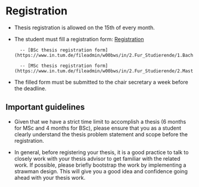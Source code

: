 # Registration

- Thesis registration is allowed on the 15th of every month.

- The student must fill a registration form: [Registration](https://www.in.tum.de/en/current-students/administrative-matters/thesis-guidelines-and-topics/) 

        -- [BSc thesis registration form](https://www.in.tum.de/fileadmin/w00bws/in/2.Fur_Studierende/1.Bachelor_Studiengaenge/1.Informatik/4.Abschlussarbeit/anm_ba_info_V01.pdf)
        
        -- [MSc thesis registration form](https://www.in.tum.de/fileadmin/w00bws/in/2.Fur_Studierende/2.Master_Studiengaenge/1.Informatik/6.Abschlussarbeit/masterthesis_Anmeldung_Info_EN_220113.pdf)

- The filled form must be submitted to the chair secretary a week before the deadline. 


## Important guidelines

- Given that we have a strict time limit to accomplish a thesis (6 months for MSc and 4 months for BSc), please ensure that you as a student clearly understand the thesis problem statement and scope before the registration. 


- In general, before registering your thesis, it is a good practice to talk to closely work with your thesis advisor to get familiar with the related work. If possible, please briefly bootstrap the work by implementing a strawman design. This will give you a good idea and confidence going ahead with your thesis work.



 

